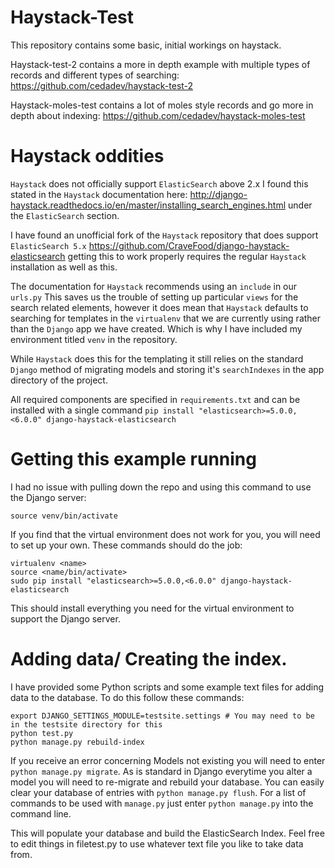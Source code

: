 # Haystack-Test

This repository contains some basic, initial workings on haystack.

Haystack-test-2 contains a more in depth example with multiple types of records and different types of searching: https://github.com/cedadev/haystack-test-2

Haystack-moles-test contains a lot of moles style records and go more in depth about indexing: https://github.com/cedadev/haystack-moles-test

# Haystack oddities

`Haystack` does not officially support `ElasticSearch` above 2.x I found this stated in the `Haystack` documentation here: http://django-haystack.readthedocs.io/en/master/installing_search_engines.html
under the `ElasticSearch` section.

I have found an unofficial fork of the `Haystack` repository that does support `ElasticSearch 5.x`
https://github.com/CraveFood/django-haystack-elasticsearch getting this to work properly requires the regular `Haystack` installation as well as this.

The documentation for `Haystack` recommends using an `include` in our `urls.py`
This saves us the trouble of setting up particular `views` for the search related elements, however it does mean that `Haystack` defaults to searching for templates in the `virtualenv` that we are currently using rather than the `Django` app we have created. Which is why I have included my environment titled `venv` in the repository.

While `Haystack` does this for the templating it still relies on the standard `Django` method of migrating models and storing it's `searchIndexes` in the app directory of the project.

All required components are specified in `requirements.txt` and can be installed with a single command `pip install "elasticsearch>=5.0.0,<6.0.0" django-haystack-elasticsearch`

# Getting this example running

I had no issue with pulling down the repo and using this command to use the Django server:
`````
source venv/bin/activate
`````
If you find that the virtual environment does not work for you, you will need to set up your own. These commands should do the job: 
`````
virtualenv <name>
source <name/bin/activate>
sudo pip install "elasticsearch>=5.0.0,<6.0.0" django-haystack-elasticsearch
`````
This should install everything you need for the virtual environment to support the Django server.

# Adding data/ Creating the index.

I have provided some Python scripts and some example text files for adding data to the database. To do this follow these commands:
`````
export DJANGO_SETTINGS_MODULE=testsite.settings # You may need to be in the testsite directory for this
python test.py
python manage.py rebuild-index
`````
If you receive an error concerning Models not existing you will need to enter `python manage.py migrate`. As is standard in Django everytime you alter a model you will need to re-migrate and rebuild your database. You can easily clear your database of entries with `python manage.py flush`. For a list of commands to be used with `manage.py` just enter `python manage.py` into the command line.

This will populate your database and build the ElasticSearch Index. Feel free to edit things in filetest.py to use whatever text file you like to take data from.
